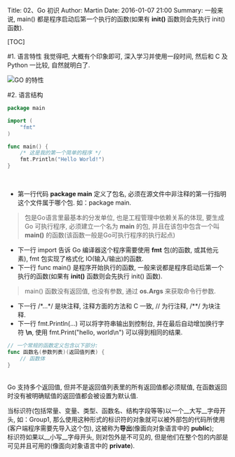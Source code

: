 Title: 02、Go 初识
Author: Martin
Date: 2016-01-07 21:00
Summary: 一般来说, main() 都是程序启动后第一个执行的函数(如果有 **init()** 函数则会先执行 init() 函数).

[TOC]

#1. 语言特性
我觉得吧, 大概有个印象即可, 深入学习并使用一段时间, 然后和 C 及 Python 一比较, 自然就明白了.

![GO 的特性](http://i68.tinypic.com/a1kgh5.jpg)

#2. 语言结构
```go
package main

import (
    "fmt"
)

func main() {
    /* 这是我的第一个简单的程序 */
    fmt.Println("Hello World!")
}
```
<br>

- 第一行代码 **package main** 定义了包名, 必须在源文件中非注释的第一行指明这个文件属于哪个包. 如：package main.

> 包是Go语言里最基本的分发单位, 也是工程管理中依赖关系的体现, 要生成 Go 可执行程序, 必须建立一个名为 **main** 的包, 并且在该包中包含一个叫 **main()** 的函数(该函数一般是Go可执行程序的执行起点)

- 下一行 import 告诉 Go 编译器这个程序需要使用 **fmt** 包(的函数, 或其他元素), fmt 包实现了格式化 IO(输入/输出)的函数.
- 下一行 func main() 是程序开始执行的函数, 一般来说都是程序启动后第一个执行的函数(如果有 **init()** 函数则会先执行 init() 函数).

> main() 函数没有返回值, 也没有参数, 通过 **os.Args** 来获取命令行参数.

- 下一行 /\*...\*/ 是块注释, 注释方面的方法和 C 一致, // 为行注释, /\*\*/ 为块注释.
- 下一行 fmt.Println(...) 可以将字符串输出到控制台, 并在最后自动增加换行字符 **\n**, 使用 fmt.Print("hello, world\n") 可以得到相同的结果.

```go
// 一个常规的函数定义包含以下部分:
func 函数名(参数列表)(返回值列表) {
    // 函数体
}
```
<br>
Go 支持多个返回值, 但并不是返回值列表里的所有返回值都必须赋值, 在函数返回时没有被明确赋值的返回值都会被设置为默认值.

当标识符(包括常量、变量、类型、函数名、结构字段等等)以一个__大写__字母开头, 如：Group1, 那么使用这种形式的标识符的对象就可以被外部包的代码所使用(客户端程序需要先导入这个包), 这被称为**导出**(像面向对象语言中的 **public**);<br>
标识符如果以__小写__字母开头, 则对包外是不可见的, 但是他们在整个包的内部是可见并且可用的(像面向对象语言中的 **private**).
